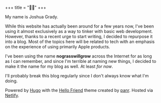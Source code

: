 +++
title = "👋🏻"
+++

My name is Joshua Grady.

While this website has actually been around for a few years now, I've been using it almost exclusively as a way to tinker with basic web development. However, thanks to a recent urge to start writing, I decided to repurpose it into a blog. Most of the topics here will be related to tech with an emphasis on the experience of using primarily Apple products.

I've been using the name **nograsswillgrow** across the Internet for as long as I can remember, and since I'm terrible at naming new things, I decided to make it the name for my blog as well. At least _for now_.

I'll probably break this blog regularly since I don't always know what I'm doing.

Powered by [Hugo](https://gohugo.io/) with the [Hello Friend](https://themes.gohugo.io/hugo-theme-hello-friend/) theme created by [panr](https://twitter.com/panr). Hosted via [Netlify](https://www.netlify.com).
